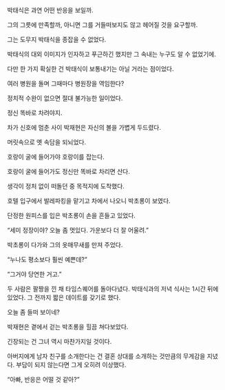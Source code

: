 박태식은 과연 어떤 반응을 보일까.

그의 그릇에 만족할까, 아니면 그를 거들떠보지도 않고 헤어질 것을 요구할까.

그는 도무지 박태식을 종잡을 수 없었다.

박태식의 대외 이미지가 인자하고 푸근하긴 했지만 그 속내는 누구도 알 수 없었기에.

다만 한 가지 확실한 건 박태식이 보통내기는 아닐 거라는 점이었다.

여러 병원을 돌며 그때마다 병원장을 역임한다?

정치적 수완이 없으면 절대 불가능한 일이었다.

정신 똑바로 차려야지.

차가 신호에 멈춘 사이 박재현은 자신의 볼을 가볍게 두드렸다.

머릿속으로 옛 속담을 되뇌었다.

호랑이 굴에 들어가야 호랑이를 잡는다.

호랑이 굴에 들어가도 정신만 똑바로 차리면 산다.

생각이 정처 없이 떠돌던 중 목적지에 도착했다.

호텔 입구에서 발레파킹을 맡기고 차에서 나오니 박초롱이 보였다.

단정한 원피스를 입은 박초롱이 손을 흔들고 있었다.

“세미 정장이야? 오늘 좀 멋있다. 가운보다 더 잘 어울려.”

박초롱이 다가와 그의 옷매무새를 만져 주었다.

“누나도 평소보다 훨씬 예쁜데?”

“그거야 당연한 거고.”

두 사람은 팔짱을 낀 채 타임스퀘어를 돌아다녔다. 박태식과의 저녁 식사는 1시간 뒤에 있었다. 그 전까지 짧은 데이트를 갖기로 했다.

오늘 좀 들떠 보이네?

박재현은 곁에서 걷는 박초롱을 힐끔 쳐다보았다.

긴장되는 건 그녀 역시 마찬가지일 것이다.

아버지에게 남자 친구를 소개한다는 건 결혼 상대를 소개하는 것만큼의 무게감을 지녔다. 부담이 되지 않는다면 그게 오히려 이상했다.

“아빠, 반응은 어떨 것 같아?”